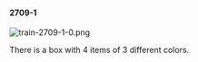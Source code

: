 #### 2709-1
![train-2709-1-0.png](https://github.com/lil-lab/nlvr/raw/master/nlvr/train/images/20/train-2709-1-0.png "train-2709-1-0.png")

There is a box with 4 items of 3 different colors.